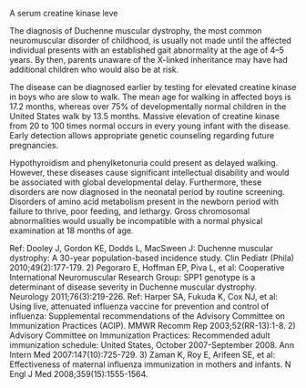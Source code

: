 A serum creatine kinase leve

The diagnosis of Duchenne muscular dystrophy, the most common neuromuscular disorder of childhood, is usually not made until the affected individual presents with an established gait abnormality at the age of 4–5 years. By then, parents unaware of the X-linked inheritance may have had additional children who would also be at risk.

The disease can be diagnosed earlier by testing for elevated creatine kinase in boys who are slow to walk. The mean age for walking in affected boys is 17.2 months, whereas over 75% of developmentally normal children in the United States walk by 13.5 months. Massive elevation of creatine kinase from 20 to 100 times normal occurs in every young infant with the disease. Early detection allows appropriate genetic counseling regarding future pregnancies.

Hypothyroidism and phenylketonuria could present as delayed walking. However, these diseases cause significant intellectual disability and would be associated with global developmental delay. Furthermore, these disorders are now diagnosed in the neonatal period by routine screening. Disorders of amino acid metabolism present in the newborn period with failure to thrive, poor feeding, and lethargy. Gross chromosomal abnormalities would usually be incompatible with a normal physical examination at 18 months of age.

Ref: Dooley J, Gordon KE, Dodds L, MacSween J: Duchenne muscular dystrophy: A 30-year population-based incidence study. Clin Pediatr (Phila) 2010;49(2):177-179. 2) Pegoraro E, Hoffman EP, Piva L, et al: Cooperative International Neuromuscular Research Group: SPP1 genotype is a determinant of disease severity in Duchenne muscular dystrophy. Neurology 2011;76(3):219-226.
Ref: Harper SA, Fukuda K, Cox NJ, et al: Using live, attenuated influenza vaccine for prevention and control of influenza: Supplemental recommendations of the Advisory Committee on Immunization Practices (ACIP). MMWR Recomm Rep 2003;52(RR-13):1-8. 2) Advisory Committee on Immunization Practices: Recommended adult immunization schedule: United States, October 2007-September 2008. Ann Intern Med 2007:147(10):725-729. 3) Zaman K, Roy E, Arifeen SE, et al: Effectiveness of maternal influenza immunization in mothers and infants. N Engl J Med 2008;359(15):1555-1564.